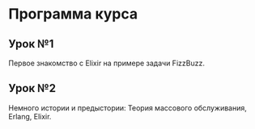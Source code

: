 # Программа курса

## Урок №1

Первое знакомство с Elixir на примере задачи FizzBuzz.


## Урок №2

Немного истории и предыстории: Теория массового обслуживания, Erlang, Elixir.
